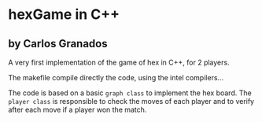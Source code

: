 # hexGame in C++
## by Carlos Granados

A very first implementation of the game of hex in C++, for 2 players.

The makefile compile directly the code, using the intel compilers...

The code is based on a basic `graph class` to implement the hex board. The `player class` is responsible to check the moves of each player and to verify after each move if a player won the match.
